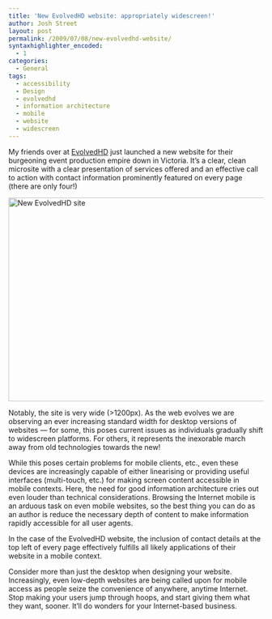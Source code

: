 ```yaml
---
title: 'New EvolvedHD website: appropriately widescreen!'
author: Josh Street
layout: post
permalink: /2009/07/08/new-evolvedhd-website/
syntaxhighlighter_encoded:
  - 1
categories:
  - General
tags:
  - accessibility
  - Design
  - evolvedhd
  - information architecture
  - mobile
  - website
  - widescreen
---
```

My friends over at [EvolvedHD][1] just launched a new website for their burgeoning event production empire down in Victoria. It&#8217;s a clear, clean microsite with a clear presentation of services offered and an effective call to action with contact information prominently featured on every page (there are only four!)

[<img class="alignnone size-full wp-image-1545" title="New EvolvedHD site" src="http://josh.st/blog/wp-content//2009/07/evolvedhd-new-site.jpg" alt="New EvolvedHD site" width="700" height="403" />][1]

Notably, the site is very wide (>1200px). As the web evolves we are observing an ever increasing standard width for desktop versions of websites &#8212; for some, this poses current issues as individuals gradually shift to widescreen platforms. For others, it represents the inexorable march away from old technologies towards the new!

While this poses certain problems for mobile clients, etc., even these devices are increasingly capable of either linearising or providing useful interfaces (multi-touch, etc.) for making screen content accessible in mobile contexts. Here, the need for good information architecture cries out even louder than technical considerations. Browsing the Internet mobile is an arduous task on even mobile websites, so the best thing you can do as an author is reduce the necessary depth of content to make information rapidly accessible for all user agents.

In the case of the EvolvedHD website, the inclusion of contact details at the top left of every page effectively fulfills all likely applications of their website in a mobile context.

Consider more than just the desktop when designing your website. Increasingly, even low-depth websites are being called upon for mobile access as people seize the convenience of anywhere, anytime Internet. Stop making your users jump through hoops, and start giving them what they want, sooner. It&#8217;ll do wonders for your Internet-based business.

 [1]: http://www.evolvedhd.com.au/